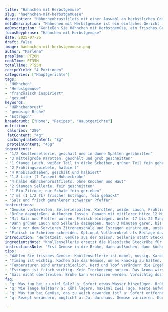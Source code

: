 ```yaml
---
title: "Hähnchen mit Herbstgemüse"
slug: "haehnchen-mit-herbstgemuese"
description: "Hähnchenbrustfilets mit einer Auswahl an herbstlichen Gemüsesorten in estragonaromatisierter Brühe. Karotten, Sellerie und Lauch verbinden sich mit leichtem Zitrusabrieb. Schonendes Garen bringt zarte Fleischstücke und bissfestes Gemüse. Ausgewogene Rezeptur ohne Gluten, Milchprodukte, Eier oder Nüsse. Einfache Zubereitung mit kurzer Kochzeit."
metaDescription: "Hähnchen mit Herbstgemüse ist ein einfaches Gericht mit saisonalem Gemüse. Schmackhaft und nahrhaft. Perfekt für die Herbstküche."
ogDescription: "Genießen Sie Hähnchen mit Herbstgemüse, ein frisches Gericht mit edlen Aromen. Ideal für die kalte Jahreszeit."
focusKeyphrase: "Hähnchen mit Herbstgemüse"
date: 2025-07-26
draft: false
image: haehnchen-mit-herbstgemuese.png
author: "Marlena"
prepTime: PT20M
cookTime: PT35M
totalTime: PT55M
recipeYield: "4 Portionen"
categories: ["Hauptgerichte"]
tags:
- "Hühnchen"
- "Herbstgemüse"
- "französisch inspiriert"
- "gesund"
keywords:
- "Hähnchenbrust"
- "gemüsige Brühe"
- "Estragon"
breadcrumb: ["Home", "Recipes", "Hauptgerichte"]
nutrition: 
 calories: "280"
 fatContent: "4g"
 carbohydrateContent: "8g"
 proteinContent: "45g"
ingredients:
- "1/2 Knollensellerie, geschält und in dünne Spalten geschnitten"
- "3 mittelgroße Karotten, geschält und grob geschnitten"
- "1 Stange Lauch, weißer Teil in dicke Scheiben, grüner Teil fein gehackt"
- "2 Frühlingszwiebeln, halbiert"
- "4 Knoblauchzehen, geschält und halbiert"
- "1,8 Liter (7 Tassen) Hühnerbrühe"
- "4 halbe Hähnchenbrustfilets, ohne Knochen und Haut"
- "2 Stangen Sellerie, fein geschnitten"
- "1 Bio-Zitrone, nur Schale fein gerieben"
- "7 ml (1 1/2 TL) frischer Estragon, fein gehackt"
- "Salz und frisch gemahlener schwarzer Pfeffer"
instructions:
- "Gemüse vorbereiten: Selleriespalten, Karotten, weißer Lauch, Frühlingszwiebeln und Knoblauch in einen großen Topf geben."
- "Brühe dazugießen. Aufkochen lassen. Danach mit mittlerer Hitze 12 Minuten köcheln lassen."
- "Mit Salz und Pfeffer würzen, Fleisch einlegen. Weiter 17 bis 22 Minuten garen bis alles zart ist."
- "Dann grünen Lauch und Sellerie dazugeben. Noch 3 Minuten garen, bis bissfest."
- "Kurz vor dem Servieren Zitronenschale und Estragon einstreuen, untermischen."
- "Fleisch in Scheiben schneiden. Optional Vollkornbrot als Beilage dazu reichen."
introduction: "Herbstzeit. Gemüse aus der Saison. Sellerie statt Steckrübe. Etwas mehr Karotten. Lauch mit Grünanteil. Knoblauch gibt Tiefe. Zitronenschale bringt Frische. Estragon – nicht zu viel, nur leicht würzig. Hähnchenbrust, hautlos und entbeint. Keine Extras wie Sahne oder Käse. Klar, luftig. Einfache Brühe als Basis. Kurze Kochzeit – alles soll bissfest bleiben. Es wird nicht gehäckselt oder püriert. Geschmack bleibt mittelkräftig. Wer will, gönnt sich Brot oder einen Salat. So wird gekocht. Direkt. Ohne Schnickschnack. "
ingredientsNote: "Knollensellerie ersetzt die klassische Steckrübe für mehr Erdigkeit und nussige Noten. Karotten bleiben in großer Stückgröße, so verlieren sie wenig Aroma und behalten eine gewisse Festigkeit. Statt kleiner Zwiebeln Frühlingszwiebeln mit mildem Geschmack, passen gut zum Lauchgrün. Knoblauch halbiert, damit kein zu intensives Aromen entfaltet. Hühnerbrühe wird leicht reduziert auf 1,8 Liter. Estragon wird frisch verwendet, nicht getrocknet, für feine Kräuternote. Pflanzenöle werden bewusst nicht verwendet. Zitrone nur die Schale, nicht die Frucht, zum Aromatisieren. Fleisch stets ohne Haut, um Fett zu reduzieren. "
instructionsNote: "Erst Gemüse in die Brühe, dann aufkochen, dann köcheln. Timing eng beobachten, um Gemüse nicht zu verkochen. Hähnchen erst später zugeben, damit es zart bleibt. Das grüne vom Lauch und der Sellerie als letztes, ganz kurz mitgaren, damit sie knackig sind. Gewürze erst am Schluss, damit der Estragon nicht bitter wird. Zitronenschale vor dem Servieren zugeben, nicht zu lange ziehen lassen. Fleisch vor dem Servieren tranchieren, damit es saftig bleibt. Optionales Brot separat rösten oder frisch reichen. Vorsichtig salzen, um die Brühe nicht zu übersalzen. Nicht umrühren, um Gemüse nicht zu zerstören. Die Garzeit insgesamt etwa 5 Minuten variieren je nach Herd und Topf."
tips:
- "Wählen Sie frisches Gemüse. Knollensellerie ist nobel, nussig. Karotten groß belassen. Sie verlieren Aroma. Lauchgrün kommt zuletzt dazu. Knoblauch nicht überkochen. Mehr Tiefe."
- "Timing ist wichtig. Kochen Sie das Gemüse, um es knackig zu halten. Vorbereitungen sind entscheidend. Poulet erst später hinzufügen. Für Zartheit. Achten Sie auf die Garzeiten."
- "Temperaturen sind unterschiedlich. Herd und Topf verändern die Ergebnisse. Prüfen nach 17 Minuten. Jede Minute zählt. Zu lange kann ruinieren. Achten auf Konsistenz."
- "Estragon ist frisch wichtig. Kein Trockenzeug nutzen. Das Aroma wird bitter, wenn zu früh hinzugefügt. Vor dem Servieren hineinmischen, für besten Geschmack."
- "Salz nicht übertreiben. Brühe kann versalzen werden. Vorsichtig dosieren. Geben Sie zum Ende etwas Zitrone dazu. Die Schale bringt Frische, keine Frucht im Gericht."
faq:
- "q: Was tun bei zu viel Salz? a: Sofort etwas Wasser hinzufügen. Brühe kann ausgleichen. Probieren ist wichtig. Ein Spritzer Zitrone kann helfen. Auch etwas Gemüse dazu."
- "q: Wie lange haltbar? a: Kühl lagern, maximal zwei Tage. Reste aufwärmen nicht überkochen. Oder einfrieren. Portionieren ist praktisch. Wiedererwärmen bitte sanft."
- "q: Was tun bei Gemüse, das zu weich geworden ist? a: Sofort entfernen, falls möglich. Knackigkeit ist wichtig. Es gibt keinen Ersatz für eigene Frische."
- "q: Rezept verändern, möglich? a: Ja, durchaus. Gemüse variieren. Kürbis kann auch gut passen. Aber die Brühe ist entscheidend. Zudem andere Kräuter ausprobieren."

---
```

